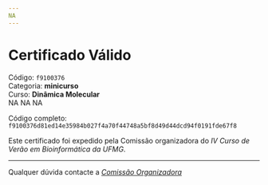 ```yaml
---
NA
---
```


# Certificado Válido

Código: `f9100376`<br>
Categoria: **minicurso**<br>
Curso: **Dinâmica Molecular**<br>
NA
NA
NA


Código completo: `f9100376d81ed14e35984b027f4a70f44748a5bf8d49d44dcd94f0191fde67f8`


Este certificado foi expedido pela Comissão organizadora do *IV Curso de Verão em Bioinformática da UFMG*.

----

Qualquer dúvida contacte a [_Comissão Organizadora_](<mailto:cursobioinfoufmg@gmail.com$subject=[Certificados]>)


